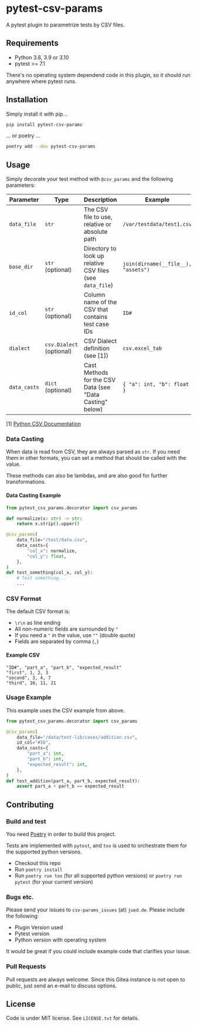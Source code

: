 # pytest-csv-params

A pytest plugin to parametrize tests by CSV files.

## Requirements
 
- Python 3.8, 3.9 or 3.10
- pytest >= 7.1

There's no operating system dependend code in this plugin, so it should run anywhere where pytest runs.

## Installation

Simply install it with pip...

```bash
pip install pytest-csv-params
```

... or poetry ...

```bash
poetry add --dev pytest-csv-params
```

## Usage

Simply decorate your test method with `@csv_params` and the following parameters:

| Parameter    | Type                     | Description                                               | Example                             |
|--------------|--------------------------|-----------------------------------------------------------|-------------------------------------|
| `data_file`  | `str`                    | The CSV file to use, relative or absolute path            | `/var/testdata/test1.csv`           |
| `base_dir`   | `str` (optional)         | Directory to look up relative CSV files (see `data_file`) | `join(dirname(__file__), "assets")` |
| `id_col`     | `str` (optional)         | Column name of the CSV that contains test case IDs        | `ID#`                               |
| `dialect`    | `csv.Dialect` (optional) | CSV Dialect definition (see [1])                          | `csv.excel_tab`                     |
| `data_casts` | `dict` (optional)        | Cast Methods for the CSV Data (see "Data Casting" below)  | `{ "a": int, "b": float }`          |

[1] [Python CSV Documentation](https://docs.python.org/3/library/csv.html#dialects-and-formatting-parameters)

### Data Casting

When data is read from CSV, they are always parsed as `str`. If you need them in other formats, you can set a method that should be called with the value.

These methods can also be lambdas, and are also good for further transformations.

#### Data Casting Example

```python
from pytest_csv_params.decorator import csv_params

def normalize(x: str) -> str:
    return x.strip().upper()

@csv_params(
    data_file="/test/data.csv",
    data_casts={
        "col_x": normalize,
        "col_y": float,
    },
)
def test_something(col_x, col_y):
    # Test something...
    ...
```

### CSV Format

The default CSV format is:

- `\r\n` as line ending
- All non-numeric fields are surrounded by `"`
- If you need a `"` in the value, use `""` (double quote)
- Fields are separated by comma (`,`)

#### Example CSV

```text
"ID#", "part_a", "part_b", "expected_result"
"first", 1, 2, 3
"second", 3, 4, 7
"third", 10, 11, 21
```

### Usage Example

This example uses the CSV example from above.

```python
from pytest_csv_params.decorator import csv_params

@csv_params(
    data_file="/data/test-lib/cases/addition.csv",
    id_col="#ID",
    data_casts={
        "part_a": int,
        "part_b": int,
        "expected_result": int,
    },
)
def test_addition(part_a, part_b, expected_result):
    assert part_a + part_b == expected_result
```

## Contributing

### Build and test

You need [Poetry](https://python-poetry.org/) in order to build this project.

Tests are implemented with `pytest`, and `tox` is used to orchestrate them for the supported python versions. 

- Checkout this repo
- Run `poetry install`
- Run `poetry run tox` (for all supported python versions) or `poetry run pytest` (for your current version)

### Bugs etc.

Please send your issues to `csv-params_issues` (at) `jued.de`. Please include the following:

- Plugin Version used
- Pytest version
- Python version with operating system

It would be great if you could include example code that clarifies your issue.

### Pull Requests

Pull requests are always welcome. Since this Gitea instance is not open to public, just send an e-mail to discuss options.

## License

Code is under MIT license. See `LICENSE.txt` for details.
